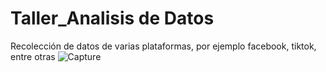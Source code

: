 # Taller_Analisis de Datos
Recolección de datos de varias plataformas, por ejemplo facebook, tiktok, entre otras
![Capture](https://user-images.githubusercontent.com/74844624/153782545-c0fbe46d-025a-4166-96f7-c8af402f7c41.PNG)
